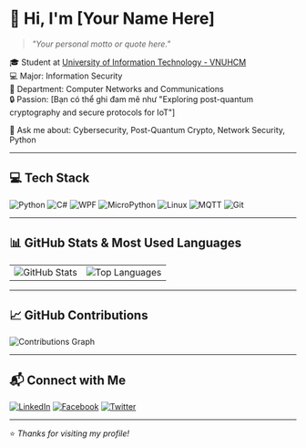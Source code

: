# 👋 Hi, I'm [Your Name Here]

> *"Your personal motto or quote here."*

🎓 Student at [University of Information Technology - VNUHCM](https://www.uit.edu.vn)  
💻 Major: Information Security  
📡 Department: Computer Networks and Communications  
🔒 Passion: [Bạn có thể ghi đam mê như "Exploring post-quantum cryptography and secure protocols for IoT"]

💬 Ask me about: Cybersecurity, Post-Quantum Crypto, Network Security, Python

---

## 💻 Tech Stack

![Python](https://img.shields.io/badge/Python-3670A0?style=for-the-badge&logo=python&logoColor=white)
![C#](https://img.shields.io/badge/C%23-239120?style=for-the-badge&logo=c-sharp&logoColor=white)
![WPF](https://img.shields.io/badge/WPF-512BD4?style=for-the-badge&logo=windows&logoColor=white)
![MicroPython](https://img.shields.io/badge/MicroPython-000000?style=for-the-badge)
![Linux](https://img.shields.io/badge/Linux-FCC624?style=for-the-badge&logo=linux&logoColor=black)
![MQTT](https://img.shields.io/badge/MQTT-660066?style=for-the-badge)
![Git](https://img.shields.io/badge/Git-F05032?style=for-the-badge&logo=git&logoColor=white)

---

## 📊 GitHub Stats & Most Used Languages

<table>
  <tr>
    <td>
      <img src="https://gh-readme-stats.vercel.app/api?username=your-github-username&show_icons=true&theme=default&bg_color=FFFFFF&text_color=1E3A8A&title_color=1E3A8A&icon_color=1E3A8A&hide_border=true" alt="GitHub Stats" />
    </td>
    <td>
      <img src="https://gh-readme-stats.vercel.app/api/top-langs/?username=your-github-username&layout=compact&theme=default&bg_color=FFFFFF&text_color=1E3A8A&title_color=1E3A8A&hide_border=true" alt="Top Languages" />
    </td>
  </tr>
</table>

---

## 📈 GitHub Contributions

<img src="https://github-readme-activity-graph.vercel.app/graph?username=your-github-username&theme=github-light&hide_border=true&area=true&color=1E3A8A&line=1E3A8A&point=1E3A8A" alt="Contributions Graph" />

---

## 📬 Connect with Me

[![LinkedIn](https://img.shields.io/badge/LinkedIn-%230077B5?style=for-the-badge&logo=linkedin&logoColor=white)](https://linkedin.com/in/yourprofile)
[![Facebook](https://img.shields.io/badge/Facebook-%231877F2?style=for-the-badge&logo=facebook&logoColor=white)](https://facebook.com/yourprofile)
[![Twitter](https://img.shields.io/badge/Twitter-%231DA1F2?style=for-the-badge&logo=twitter&logoColor=white)](https://twitter.com/yourprofile)

---

⭐ *Thanks for visiting my profile!*
